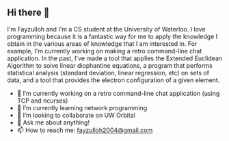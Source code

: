 ## Hi there 👋

I'm Fayzulloh and I'm a CS student at the University of Waterloo. I love programming because it is a fantastic way for me to apply the knowledge I obtain in the various areas of knowledge that I am interested in. For example, I'm currently working on making a retro command-line chat application. In the past, I've made a tool that applies the Extended Euclidean Algorithm to solve linear diophantine equations, a program that performs statistical analysis (standard deviation, linear regression, etc) on sets of data, and a tool that provides the electron configuration of a given element. 

- 🔭 I’m currently working on a retro command-line chat application (using TCP and ncurses)
- 🌱 I’m currently learning network programming
- 👯 I’m looking to collaborate on UW Orbital
- 💬 Ask me about anything!
- 📫 How to reach me: fayzulloh2004@gmail.com
